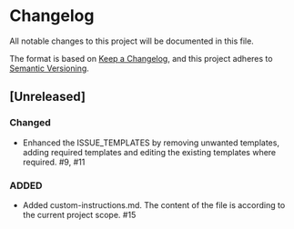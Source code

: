 # Changelog

All notable changes to this project will be documented in this file.

The format is based on [Keep a Changelog](https://keepachangelog.com/en/1.1.0/),
and this project adheres to [Semantic Versioning](https://semver.org/spec/v2.0.0.html).

## [Unreleased]

### Changed
- Enhanced the ISSUE_TEMPLATES by removing unwanted templates, adding required templates and editing the existing templates where required. #9, #11
### ADDED
- Added custom-instructions.md. The content of the file is according to the current project scope. #15
